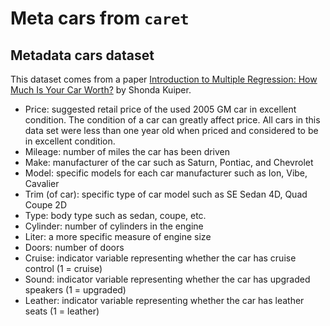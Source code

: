 # Meta cars from `caret`

## Metadata cars dataset

This dataset comes from a paper [Introduction to Multiple Regression: How Much Is Your Car Worth?](https://www.tandfonline.com/doi/pdf/10.1080/10691898.2008.11889579) by Shonda Kuiper.

- Price: suggested retail price of the used 2005 GM car in excellent condition. The condition of a car can greatly affect price. All cars in this data set were less than one year old when priced and considered to be
in excellent condition.
- Mileage: number of miles the car has been driven
- Make: manufacturer of the car such as Saturn, Pontiac, and Chevrolet
- Model: specific models for each car manufacturer such as Ion, Vibe, Cavalier
- Trim (of car): specific type of car model such as SE Sedan 4D, Quad Coupe 2D
- Type: body type such as sedan, coupe, etc.
- Cylinder: number of cylinders in the engine
- Liter: a more specific measure of engine size
- Doors: number of doors
- Cruise: indicator variable representing whether the car has cruise control (1 = cruise)
- Sound: indicator variable representing whether the car has upgraded speakers (1 = upgraded)
- Leather: indicator variable representing whether the car has leather seats (1 = leather)
